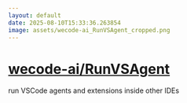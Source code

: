 ```yaml
---
layout: default
date: 2025-08-10T15:33:36.263854
image: assets/wecode-ai_RunVSAgent_cropped.png
---
```


# [wecode-ai/RunVSAgent](https://github.com/wecode-ai/RunVSAgent)

run VSCode agents and extensions inside other IDEs
